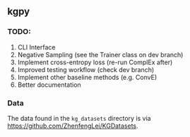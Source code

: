 ## kgpy


### TODO:

1. CLI Interface
2. Negative Sampling (see the Trainer class on dev branch)
3. Implement cross-entropy loss (re-run ComplEx after)
4. Improved testing workflow (check dev branch)
5. Implement other baseline methods (e.g. ConvE)
6. Better documentation

### Data

The data found in the `kg_datasets` directory is via https://github.com/ZhenfengLei/KGDatasets.